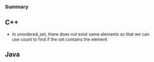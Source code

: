 ### Summary

## C++
- In unordered_set, there does not exist same elements so that we can use count to find if the set contains the element

## Java
